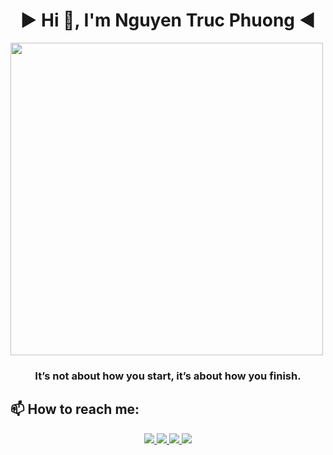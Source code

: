 <h1 align="center">► Hi 👋, I'm Nguyen Truc Phuong ◄ </h2> 

<img src="https://private-user-images.githubusercontent.com/192780750/398589388-5b4bae97-8ab9-4857-a9e3-e77087bbc44a.jpg?jwt=eyJhbGciOiJIUzI1NiIsInR5cCI6IkpXVCJ9.eyJpc3MiOiJnaXRodWIuY29tIiwiYXVkIjoicmF3LmdpdGh1YnVzZXJjb250ZW50LmNvbSIsImtleSI6ImtleTUiLCJleHAiOjE3MzUxNDU4MjIsIm5iZiI6MTczNTE0NTUyMiwicGF0aCI6Ii8xOTI3ODA3NTAvMzk4NTg5Mzg4LTViNGJhZTk3LThhYjktNDg1Ny1hOWUzLWU3NzA4N2JiYzQ0YS5qcGc_WC1BbXotQWxnb3JpdGhtPUFXUzQtSE1BQy1TSEEyNTYmWC1BbXotQ3JlZGVudGlhbD1BS0lBVkNPRFlMU0E1M1BRSzRaQSUyRjIwMjQxMjI1JTJGdXMtZWFzdC0xJTJGczMlMkZhd3M0X3JlcXVlc3QmWC1BbXotRGF0ZT0yMDI0MTIyNVQxNjUyMDJaJlgtQW16LUV4cGlyZXM9MzAwJlgtQW16LVNpZ25hdHVyZT1mMGJiOWQxOGZmYmM0Y2UzYTc4NzRhNWIwYjg4NWYzMWE4M2YzOGUxZTY5NWFkOTVmM2RmMzlkYTVkZTE5Y2YxJlgtQW16LVNpZ25lZEhlYWRlcnM9aG9zdCJ9.LQUBaTGok_C_EMH5qyAU-PmqsI-R2V5JG3jvDG7e-2I" align="center" width="500"  />
<p align="center">
  <h3 align="center">It’s not about how you start, it’s about how you finish.</h3>
</p>

## 📫 How to reach me:

<p align="center">
  <a href="https://www.facebook.com/truphuooo/" alt="Facebook">
    <img src="https://img.icons8.com/fluent/48/000000/facebook-new.png" target="_blank" />
  </a> 
  <a href="https://github.com/truphuooo1112" alt="Github">
    <img src="https://img.icons8.com/fluent/48/000000/github.png"/>
  </a> 
  <a href="https://www.youtube.com/@truphuooo" alt="Youtube channel" target="_blank" >
    <img src="https://img.icons8.com/fluent/48/000000/youtube-play.png"/>
  </a>
  <a href="mailto:truphuooo123@gmail.com" alt="Email">
    <img src="https://img.icons8.com/fluent/48/000000/mailing.png"/>
  </a>
</p>

